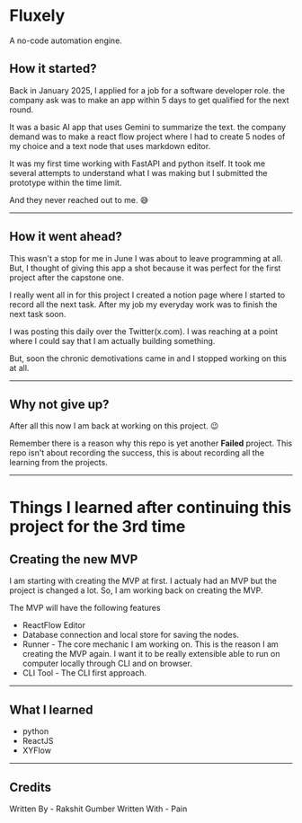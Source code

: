 # Fluxely

A no-code automation engine.

## How it started?

Back in January 2025, I applied for a job for a software developer role. the company ask was to make an app within 5 days to get qualified for the next round.

It was a basic AI app that uses Gemini to summarize the text. the company demand was to make a react flow project where I had to create 5 nodes of my choice and a text node that uses markdown editor.

It was my first time working with FastAPI and python itself. It took me several attempts to understand what I was making but I submitted the prototype within the time limit.

And they never reached out to me. 😅

---

## How it went ahead?

This wasn't a stop for me in June I was about to leave programming at all. But, I thought of giving this app a shot because it was perfect for the first project after the capstone one.

I really went all in for this project I created a notion page where I started to record all the next task. After my job my everyday work was to finish the next task soon.

I was posting this daily over the Twitter(x.com). I was reaching at a point where I could say that I am actually building something.

But, soon the chronic demotivations came in and I stopped working on this at all.

---

## Why not give up?

After all this now I am back at working on this project. 😉

Remember there is a reason why this repo is yet another **Failed** project. This repo isn't about recording the success, this is about recording all the learning from the projects.

---

# Things I learned after continuing this project for the 3rd time

## Creating the new MVP

I am starting with creating the MVP at first. I actualy had an MVP but the project is changed a lot. So, I am working back on creating the MVP.

The MVP will have the following features

- ReactFlow Editor
- Database connection and local store for saving the nodes.
- Runner - The core mechanic I am working on. This is the reason I am creating the MVP again. I want it to be really extensible able to run on computer locally through CLI and on browser.
- CLI Tool - The CLI first approach.

---

## What I learned

- python
- ReactJS
- XYFlow

---

## Credits

Written By - Rakshit Gumber
Written With - Pain
